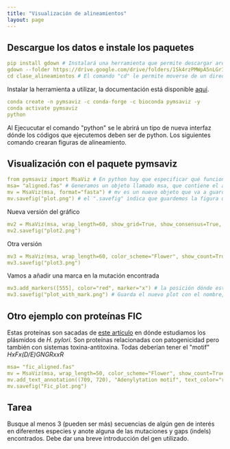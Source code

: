```yaml
---
title: "Visualización de alineamientos"
layout: page
---
```


## Descargue los datos e instale los paquetes

```yml
pip install gdown # Instalará una herramienta que permite descargar archivos desde google drive
gdown --folder https://drive.google.com/drive/folders/1Sk4rzPMWpA5nLGr1bwt4JOB2yKQUKfd0
cd clase_alineamientos # El comando "cd" le permite moverse de un directorio (carpeta) a otro. Debe poner la dirección del nuevo directorio.
```

Instalar la herramienta a utilizar, la documentación está disponible [aquí](https://moshi4.github.io/pyMSAviz/getting_started). 
```yml
conda create -n pymsaviz -c conda-forge -c bioconda pymsaviz -y 
conda activate pymsaviz
python
```
Al Ejecucutar el comando "python" se le abrirá un tipo de nueva interfaz dónde los códigos que ejecutemos deben ser de python. 
Los siguientes comando crearan figuras de alineamiento.

## Visualización con el paquete pymsaviz
```yml
from pymsaviz import MsaViz # En python hay que especificar qué funciones queremos importar. En esta caso sólo utilizaremos la función MsaViz de la librería pymsaviz
msa= "aligned.fas" # Generamos un objeto llamado msa, que contiene el archivo fasta con las secuencias alineadas.
mv = MsaViz(msa, format="fasta") # mv es un nuevo objeto que va a guardar el resultado de la función "MsaViz" que contiene toda la información necesaria para la visualización
mv.savefig("plot.png") # el ".savefig" indica que guardemos la figura que está dentro del archivo que creameos previamente llamado "mv". En los paréntesis y en comillas pueden poner el nombre que quieran ponerle
```
Nueva versión del gráfico
```yml
mv2 = MsaViz(msa, wrap_length=60, show_grid=True, show_consensus=True, format="fasta")
mv2.savefig("plot2.png")
```
Otra versión
```yml
mv3 = MsaViz(msa, wrap_length=60, color_scheme="Flower", show_count=True, start=370, end=760, show_seq_char=False, show_consensus=True, consensus_color="tomato", format="fasta")
mv3.savefig("plot3.png")
```
Vamos a añadir una marca en la mutación encontrada

```yml
mv3.add_markers([555], color="red", marker="x") # la posición dónde está la mutación es la 555 de la secuencia de ref.
mv3.savefig("plot_with_mark.png") # Guarda el nuevo plot con el nombre, plot with mark
```

## Otro ejemplo con proteínas FIC
Estas proteínas son sacadas de [este artículo](https://academic.oup.com/femsle/article/doi/10.1093/femsle/fnaf092/8244153#531429867)  en dónde estudiamos los plásmidos de *H. pylori*. Son proteínas relacionadas con patogenicidad pero también con sistemas toxina-antitoxina. Todas deberían tener el "motif" *HxFx(D/E)GNGRxxR*
```yml
msa= "fic_aligned.fas"
mv = MsaViz(msa, wrap_length=50, color_scheme="Flower", show_count=True, show_seq_char=True, show_consensus=True, consensus_color="tomato", start=540, format="fasta")
mv.add_text_annotation((709, 720), "Adenylytation motif", text_color="red", range_color="red")
mv.savefig("Fic_plot.png")

```

## Tarea
Busque al menos 3 (pueden ser más) secuencias de algún gen de interés en diferentes especies y anote alguna de las mutaciones y gaps (indels) encontrados. 
Debe dar una breve introducción del gen utilizado.
